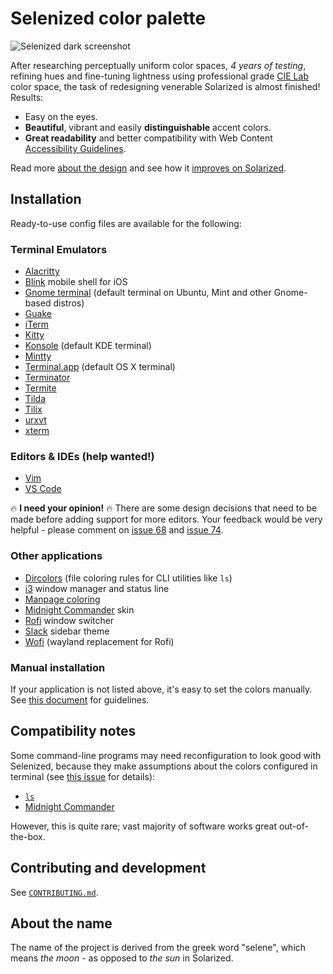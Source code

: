Selenized color palette
=======================

<!--
Solarized redesigned: fine-tuned color palette for programmers with focus on readability.
-->

![Selenized dark screenshot](http://i.imgur.com/yM0vadH.png)

After researching perceptually uniform color spaces, _4 years of testing_,
refining hues and fine-tuning lightness using professional grade [CIE
Lab](http://en.wikipedia.org/wiki/Lab_color_space) color space, the task of
redesigning venerable Solarized is almost finished!
Results:

* Easy on the eyes.
* **Beautiful**, vibrant and easily **distinguishable** accent colors.
* **Great readability** and better compatibility with Web Content
  [Accessibility Guidelines](https://www.w3.org/WAI/standards-guidelines/wcag/).

Read more [about the design](features-and-design.md)
and see how it [improves on Solarized](whats-wrong-with-solarized.md).



Installation
------------

Ready-to-use config files are available for the following:

### Terminal Emulators

- [Alacritty](terminals/alacritty)
- [Blink](terminals/blinksh) mobile shell for iOS
- [Gnome terminal](terminals/gnome-terminal) (default terminal on Ubuntu, Mint and other Gnome-based distros)
- [Guake](terminals/guake)
- [iTerm](terminals/iterm)
- [Kitty](terminals/kitty)
- [Konsole](terminals/konsole) (default KDE terminal)
- [Mintty](terminals/mintty)
- [Terminal.app](terminals/terminal-app) (default OS X terminal)
- [Terminator](terminals/terminator)
- [Termite](terminals/termite)
- [Tilda](terminals/tilda)
- [Tilix](terminals/tilix)
- [urxvt](terminals/urxvt)
- [xterm](terminals/xterm)

### Editors & IDEs (help wanted!)

- [Vim](editors/vim)
- [VS Code](editors/visual-studio-code)

🔥 **I need your opinion!** 🔥 There are some design decisions that need to be made
before adding support for more editors. Your feedback would be very helpful -
please comment on
[issue 68](https://github.com/jan-warchol/selenized/issues/68) and
[issue 74](https://github.com/jan-warchol/selenized/issues/74).


### Other applications

- [Dircolors](other-apps/dircolors) (file coloring rules for CLI utilities like `ls`)
- [i3](other-apps/i3) window manager and status line
- [Manpage coloring](other-apps/selenized-man)
- [Midnight Commander](other-apps/mc) skin
- [Rofi](other-apps/rofi) window switcher
- [Slack](other-apps/slack) sidebar theme
- [Wofi](other-apps/wofi) (wayland replacement for Rofi)

### Manual installation

If your application is not listed above, it's easy to set the colors manually.
See [this document](manual-installation.md) for guidelines.





Compatibility notes
-------------------

Some command-line programs may need reconfiguration to look good with Selenized,
because they make assumptions about the colors configured in terminal (see
[this issue](https://github.com/janek-warchol/selenized/issues/7) for details):

- [`ls`](dircolors/)
- [Midnight Commander](mc/)

However, this is quite rare; vast majority of software works great
out-of-the-box.



Contributing and development
----------------------------

See [`CONTRIBUTING.md`](CONTRIBUTING.md).



About the name
--------------

The name of the project is derived from the greek word "selene", which means
_the moon_ - as opposed to _the sun_ in Solarized.

